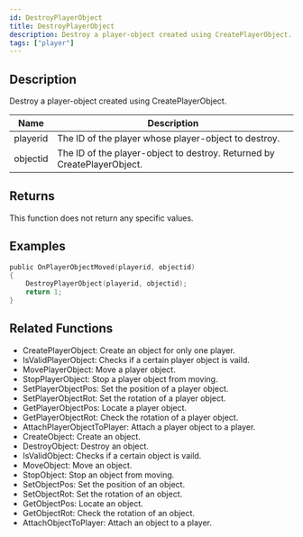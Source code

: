 ```yaml
---
id: DestroyPlayerObject
title: DestroyPlayerObject
description: Destroy a player-object created using CreatePlayerObject.
tags: ["player"]
---
```


<TagLinks />

## Description

Destroy a player-object created using CreatePlayerObject.

| Name     | Description                                                             |
| -------- | ----------------------------------------------------------------------- |
| playerid | The ID of the player whose player-object to destroy.                    |
| objectid | The ID of the player-object to destroy. Returned by CreatePlayerObject. |

## Returns

This function does not return any specific values.

## Examples

```c
public OnPlayerObjectMoved(playerid, objectid)
{
    DestroyPlayerObject(playerid, objectid);
    return 1;
}
```

## Related Functions

- CreatePlayerObject: Create an object for only one player.
- IsValidPlayerObject: Checks if a certain player object is vaild.
- MovePlayerObject: Move a player object.
- StopPlayerObject: Stop a player object from moving.
- SetPlayerObjectPos: Set the position of a player object.
- SetPlayerObjectRot: Set the rotation of a player object.
- GetPlayerObjectPos: Locate a player object.
- GetPlayerObjectRot: Check the rotation of a player object.
- AttachPlayerObjectToPlayer: Attach a player object to a player.
- CreateObject: Create an object.
- DestroyObject: Destroy an object.
- IsValidObject: Checks if a certain object is vaild.
- MoveObject: Move an object.
- StopObject: Stop an object from moving.
- SetObjectPos: Set the position of an object.
- SetObjectRot: Set the rotation of an object.
- GetObjectPos: Locate an object.
- GetObjectRot: Check the rotation of an object.
- AttachObjectToPlayer: Attach an object to a player.
